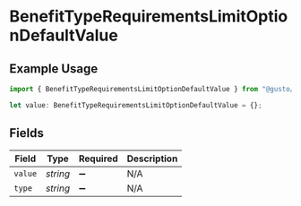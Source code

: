 # BenefitTypeRequirementsLimitOptionDefaultValue

## Example Usage

```typescript
import { BenefitTypeRequirementsLimitOptionDefaultValue } from "@gusto/embedded-api/models/components";

let value: BenefitTypeRequirementsLimitOptionDefaultValue = {};
```

## Fields

| Field              | Type               | Required           | Description        |
| ------------------ | ------------------ | ------------------ | ------------------ |
| `value`            | *string*           | :heavy_minus_sign: | N/A                |
| `type`             | *string*           | :heavy_minus_sign: | N/A                |